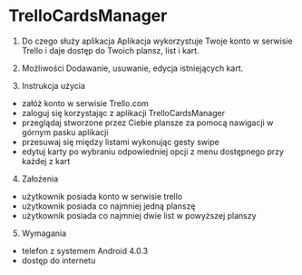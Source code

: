# TrelloCardsManager

1. Do czego służy aplikacja
Aplikacja wykorzystuje Twoje konto w serwisie Trello i daje dostęp do Twoich plansz, list i kart.

2. Możliwości
Dodawanie, usuwanie, edycja istniejących kart.

3. Instrukcja użycia
- załóż konto w serwisie Trello.com
- zaloguj się korzystając z aplikacji TrelloCardsManager
- przeglądaj stworzone przez Ciebie plansze za pomocą nawigacji w górnym pasku aplikacji
- przesuwaj się między listami wykonując gesty swipe
- edytuj karty po wybraniu odpowiedniej opcji z menu dostępnego przy każdej z kart

4. Założenia
- użytkownik posiada konto w serwisie trello
- użytkownik posiada co najmniej jedną planszę
- użytkownik posiada co najmniej dwie list w powyższej planszy

5. Wymagania
- telefon z systemem Android 4.0.3
- dostęp do internetu
